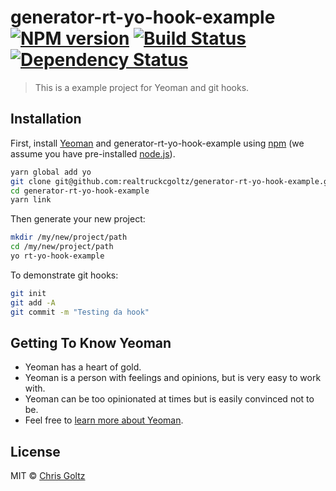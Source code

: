 # generator-rt-yo-hook-example [![NPM version][npm-image]][npm-url] [![Build Status][travis-image]][travis-url] [![Dependency Status][daviddm-image]][daviddm-url]
> This is a example project for Yeoman and git hooks.

## Installation

First, install [Yeoman](http://yeoman.io) and generator-rt-yo-hook-example using [npm](https://www.npmjs.com/) (we assume you have pre-installed [node.js](https://nodejs.org/)).

```bash
yarn global add yo
git clone git@github.com:realtruckcgoltz/generator-rt-yo-hook-example.git
cd generator-rt-yo-hook-example
yarn link
```

Then generate your new project:

```bash
mkdir /my/new/project/path
cd /my/new/project/path
yo rt-yo-hook-example
```

To demonstrate git hooks:

```bash
git init
git add -A
git commit -m "Testing da hook"
```

## Getting To Know Yeoman

 * Yeoman has a heart of gold.
 * Yeoman is a person with feelings and opinions, but is very easy to work with.
 * Yeoman can be too opinionated at times but is easily convinced not to be.
 * Feel free to [learn more about Yeoman](http://yeoman.io/).

## License

MIT © [Chris Goltz]()


[npm-image]: https://badge.fury.io/js/generator-rt-yo-hook-example.svg
[npm-url]: https://npmjs.org/package/generator-rt-yo-hook-example
[travis-image]: https://travis-ci.org/realtruckcgoltz/generator-rt-yo-hook-example.svg?branch=master
[travis-url]: https://travis-ci.org/realtruckcgoltz/generator-rt-yo-hook-example
[daviddm-image]: https://david-dm.org/realtruckcgoltz/generator-rt-yo-hook-example.svg?theme=shields.io
[daviddm-url]: https://david-dm.org/realtruckcgoltz/generator-rt-yo-hook-example
